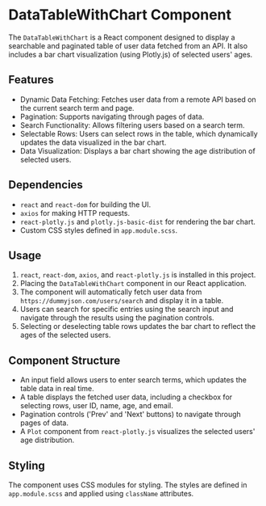 # DataTableWithChart Component

The `DataTableWithChart` is a React component designed to display a searchable and paginated table of user data fetched from an API. It also includes a bar chart visualization (using Plotly.js) of selected users' ages.

## Features

- Dynamic Data Fetching: Fetches user data from a remote API based on the current search term and page.
- Pagination: Supports navigating through pages of data.
- Search Functionality: Allows filtering users based on a search term.
- Selectable Rows: Users can select rows in the table, which dynamically updates the data visualized in the bar chart.
- Data Visualization: Displays a bar chart showing the age distribution of selected users.

## Dependencies

- `react` and `react-dom` for building the UI.
- `axios` for making HTTP requests.
- `react-plotly.js` and `plotly.js-basic-dist` for rendering the bar chart.
- Custom CSS styles defined in `app.module.scss`.

## Usage

1. `react`, `react-dom`, `axios`, and `react-plotly.js` is installed in this project.
2. Placing the `DataTableWithChart` component in our React application.
3. The component will automatically fetch user data from `https://dummyjson.com/users/search` and display it in a table.
4. Users can search for specific entries using the search input and navigate through the results using the pagination controls.
5. Selecting or deselecting table rows updates the bar chart to reflect the ages of the selected users.

## Component Structure

- An input field allows users to enter search terms, which updates the table data in real time.
- A table displays the fetched user data, including a checkbox for selecting rows, user ID, name, age, and email.
- Pagination controls ('Prev' and 'Next' buttons) to navigate through pages of data.
- A `Plot` component from `react-plotly.js` visualizes the selected users' age distribution.

## Styling

The component uses CSS modules for styling. The styles are defined in `app.module.scss` and applied using `className` attributes.
